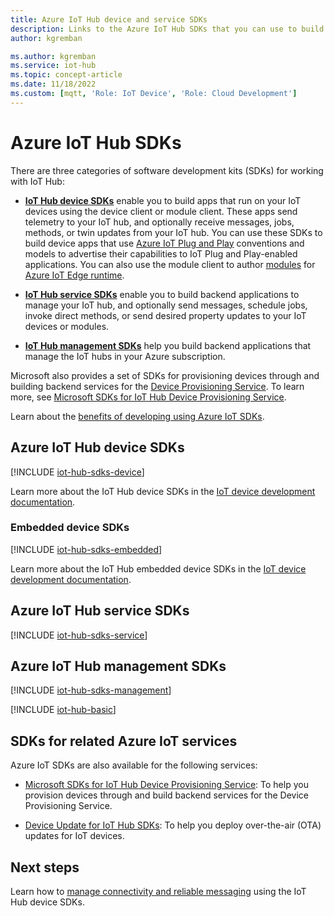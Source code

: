 ```yaml
---
title: Azure IoT Hub device and service SDKs
description: Links to the Azure IoT Hub SDKs that you can use to build device apps and back-end apps.
author: kgremban

ms.author: kgremban
ms.service: iot-hub
ms.topic: concept-article
ms.date: 11/18/2022
ms.custom: [mqtt, 'Role: IoT Device', 'Role: Cloud Development']
---
```


# Azure IoT Hub SDKs

There are three categories of software development kits (SDKs) for working with IoT Hub:

* [**IoT Hub device SDKs**](#azure-iot-hub-device-sdks) enable you to build apps that run on your IoT devices using the device client or module client. These apps send telemetry to your IoT hub, and optionally receive messages, jobs, methods, or twin updates from your IoT hub. You can use these SDKs to build device apps that use [Azure IoT Plug and Play](../iot/overview-iot-plug-and-play.md) conventions and models to advertise their capabilities to IoT Plug and Play-enabled applications. You can also use the module client to author [modules](../iot-edge/iot-edge-modules.md) for [Azure IoT Edge runtime](../iot-edge/about-iot-edge.md).

* [**IoT Hub service SDKs**](#azure-iot-hub-service-sdks) enable you to build backend applications to manage your IoT hub, and optionally send messages, schedule jobs, invoke direct methods, or send desired property updates to your IoT devices or modules.

* [**IoT Hub management SDKs**](#azure-iot-hub-management-sdks) help you build backend applications that manage the IoT hubs in your Azure subscription.

Microsoft also provides a set of SDKs for provisioning devices through and building backend services for the [Device Provisioning Service](../iot-dps/about-iot-dps.md). To learn more, see [Microsoft SDKs for IoT Hub Device Provisioning Service](../iot-dps/libraries-sdks.md).

Learn about the [benefits of developing using Azure IoT SDKs](https://azure.microsoft.com/blog/benefits-of-using-the-azure-iot-sdks-in-your-azure-iot-solution/).

## Azure IoT Hub device SDKs

[!INCLUDE [iot-hub-sdks-device](../../includes/iot-hub-sdks-device.md)]

Learn more about the IoT Hub device SDKs in the [IoT device development documentation](../iot/iot-sdks.md).

### Embedded device SDKs

[!INCLUDE [iot-hub-sdks-embedded](../../includes/iot-hub-sdks-embedded.md)]

Learn more about the IoT Hub embedded device SDKs in the [IoT device development documentation](../iot/iot-sdks.md).

## Azure IoT Hub service SDKs

[!INCLUDE [iot-hub-sdks-service](../../includes/iot-hub-sdks-service.md)]

## Azure IoT Hub management SDKs

[!INCLUDE [iot-hub-sdks-management](../../includes/iot-hub-sdks-management.md)]

[!INCLUDE [iot-hub-basic](../../includes/iot-hub-basic-partial.md)]

## SDKs for related Azure IoT services

Azure IoT SDKs are also available for the following services:

* [Microsoft SDKs for IoT Hub Device Provisioning Service](../iot-dps/libraries-sdks.md): To help you provision devices through and build backend services for the Device Provisioning Service.

* [Device Update for IoT Hub SDKs](../iot-hub-device-update/understand-device-update.md): To help you deploy over-the-air (OTA) updates for IoT devices.

## Next steps

Learn how to [manage connectivity and reliable messaging](../iot/concepts-manage-device-reconnections.md) using the IoT Hub device SDKs.
